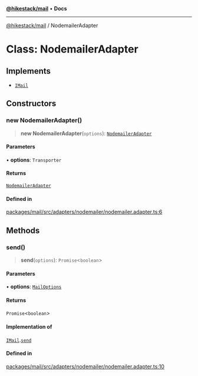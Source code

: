 [**@hikestack/mail**](/official/reference/mail/index.md) • **Docs**

***

[@hikestack/mail](/official/reference/mail/globals.md) / NodemailerAdapter

# Class: NodemailerAdapter

## Implements

- [`IMail`](/official/reference/mail/interfaces/IMail.md)

## Constructors

### new NodemailerAdapter()

> **new NodemailerAdapter**(`options`): [`NodemailerAdapter`](/official/reference/mail/classes/NodemailerAdapter.md)

#### Parameters

• **options**: `Transporter`

#### Returns

[`NodemailerAdapter`](/official/reference/mail/classes/NodemailerAdapter.md)

#### Defined in

[packages/mail/src/adapters/nodemailer/nodemailer.adapter.ts:6](https://github.com/hikestack/hike/blob/928de04fa91eff5cc11ce6874f171775c7eb9f5a/packages/mail/src/adapters/nodemailer/nodemailer.adapter.ts#L6)

## Methods

### send()

> **send**(`options`): `Promise`\<`boolean`\>

#### Parameters

• **options**: [`MailOptions`](/official/reference/mail/interfaces/MailOptions.md)

#### Returns

`Promise`\<`boolean`\>

#### Implementation of

[`IMail`](/official/reference/mail/interfaces/IMail.md).[`send`](/official/reference/mail/interfaces/IMail.md#send)

#### Defined in

[packages/mail/src/adapters/nodemailer/nodemailer.adapter.ts:10](https://github.com/hikestack/hike/blob/928de04fa91eff5cc11ce6874f171775c7eb9f5a/packages/mail/src/adapters/nodemailer/nodemailer.adapter.ts#L10)
